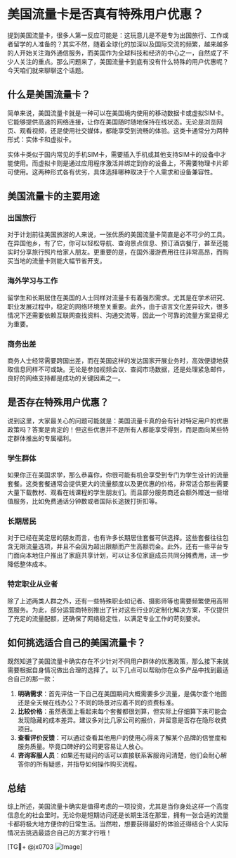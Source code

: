 # 美国流量卡是否真有特殊用户优惠？

提到美国流量卡，很多人第一反应可能是：这玩意儿是不是专为出国旅行、工作或者留学的人准备的？其实不然，随着全球化的加深以及国际交流的频繁，越来越多的人开始关注海外通信服务，而美国作为全球科技和经济的中心之一，自然成了不少人关注的重点。那么问题来了，美国流量卡到底有没有什么特殊的用户优惠呢？今天咱们就来聊聊这个话题。

## 什么是美国流量卡？

简单来说，美国流量卡就是一种可以在美国境内使用的移动数据卡或虚拟SIM卡。它能够提供高速的网络连接，让你在美国随时随地保持在线状态。无论是浏览网页、观看视频，还是使用社交媒体，都能享受到流畅的体验。这类卡通常分为两种形式：实体卡和虚拟卡。

实体卡类似于国内常见的手机SIM卡，需要插入手机或其他支持SIM卡的设备中才能使用。而虚拟卡则是通过应用程序激活并绑定到你的设备上，不需要物理卡片即可使用。这两种形式各有优劣，具体选择哪种取决于个人需求和设备兼容性。

## 美国流量卡的主要用途

### 出国旅行

对于计划前往美国旅游的人来说，一张优质的美国流量卡简直是必不可少的工具。在异国他乡，有了它，你可以轻松导航、查询景点信息、预订酒店餐厅，甚至还能实时分享旅行照片给家人朋友。更重要的是，在国外漫游费用往往非常高昂，而购买当地的流量卡则能大幅节省开支。

### 海外学习与工作

留学生和长期居住在美国的人士同样对流量卡有着强烈需求。尤其是在学术研究、职业发展过程中，稳定的网络环境至关重要。此外，由于语言文化差异较大，很多情况下还需要依赖互联网查找资料、沟通交流等，因此一个可靠的流量方案显得尤为重要。

### 商务出差

商务人士经常需要跨国出差，而在美国这样的发达国家开展业务时，高效便捷地获取信息同样不可或缺。无论是参加视频会议、查阅市场数据，还是处理紧急邮件，良好的网络支持都是成功的关键因素之一。

## 是否存在特殊用户优惠？

说到这里，大家最关心的问题可能就是：美国流量卡真的会有针对特定用户的优惠政策吗？答案是肯定的！但这些优惠并不是所有人都能享受得到，而是面向某些特定群体推出的专属福利。

### 学生群体

如果你正在美国求学，那么恭喜你，你很可能有机会享受到专门为学生设计的流量套餐。这类套餐通常会提供更大的流量额度以及更优惠的价格，非常适合那些需要大量下载教材、观看在线课程的学生朋友们。而且部分服务商还会额外赠送一些增值服务，比如免费通话分钟数或者国际长途拨打折扣等。

### 长期居民

对于已经在美定居的朋友而言，也有许多长期居住套餐可供选择。这些套餐往往包含无限流量选项，并且不会因为超出限额而产生高额罚金。此外，还有一些平台专门面向本地住户推出了家庭共享计划，可以让多位家庭成员共同分摊费用，进一步降低整体成本。

### 特定职业从业者

除了上述两类人群之外，还有一些特殊职业如记者、摄影师等也需要频繁使用高带宽服务。为此，部分运营商特别推出了针对这些行业的定制化解决方案，不仅提供了充足的流量配额，还确保了网络稳定性，以满足专业工作的苛刻要求。

## 如何挑选适合自己的美国流量卡？

既然知道了美国流量卡确实存在不少针对不同用户群体的优惠政策，那么接下来就需要根据自身情况做出合理的选择了。以下几点可以帮助你在众多产品中找到最适合自己的那一款：

1. **明确需求**：首先评估一下自己在美国期间大概需要多少流量，是偶尔查个地图还是全天候在线办公？不同的场景对应着不同的资费标准。
2. **比较价格**：虽然表面上看起来每个套餐都很划算，但实际上仔细算下来可能会发现隐藏的成本差异。建议多对比几家公司的报价，并留意是否存在隐形收费项目。
3. **查看评价反馈**：可以通过查看其他用户的使用心得来了解某个品牌的信誉度和服务质量。毕竟口碑好的公司更容易让人放心。
4. **咨询客服人员**：如果还有疑问的话可以直接联系客服询问清楚，他们会耐心解答你的所有疑惑，并指导如何操作购买流程。

## 总结

综上所述，美国流量卡确实是值得考虑的一项投资，尤其是当你身处这样一个高度信息化的社会里时。无论你是短期访问还是长期生活在那里，拥有一张合适的流量卡都将极大地方便你的日常生活。当然啦，想要获得最好的体验还得结合个人实际情况去挑选最适合自己的方案才行哦！

[TG💪+ @jx0703 ![Image](https://github.com/user-attachments/assets/dbca1d08-cadb-493c-b0ec-ad6f7a83f270)]